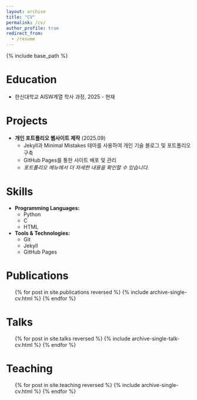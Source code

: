 ```yaml
---
layout: archive
title: "CV"
permalink: /cv/
author_profile: true
redirect_from:
  - /resume
---
```


{% include base_path %}

Education
======
* 한신대학교 AISW계열 학사 과정, 2025 - 현재

Projects
======
* **개인 포트폴리오 웹사이트 제작** (2025.09)
  * Jekyll과 Minimal Mistakes 테마를 사용하여 개인 기술 블로그 및 포트폴리오 구축
  * GitHub Pages를 통한 사이트 배포 및 관리
  * *포트폴리오 메뉴에서 더 자세한 내용을 확인할 수 있습니다.*

Skills
======
* **Programming Languages:**
  * Python
  * C
  * HTML
* **Tools & Technologies:**
  * Git
  * Jekyll
  * GitHub Pages

Publications
======
  <ul>{% for post in site.publications reversed %}
    {% include archive-single-cv.html %}
  {% endfor %}</ul>
  
Talks
======
  <ul>{% for post in site.talks reversed %}
    {% include archive-single-talk-cv.html  %}
  {% endfor %}</ul>
  
Teaching
======
  <ul>{% for post in site.teaching reversed %}
    {% include archive-single-cv.html %}
  {% endfor %}</ul>